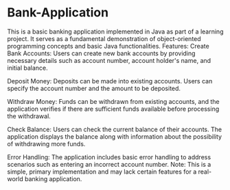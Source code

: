 # Bank-Application
 This is a basic banking application implemented in Java as part of a learning project. It serves as a fundamental demonstration of object-oriented programming concepts and basic Java functionalities.
Features:
Create Bank Accounts: Users can create new bank accounts by providing necessary details such as account number, account holder's name, and initial balance.

Deposit Money: Deposits can be made into existing accounts. Users can specify the account number and the amount to be deposited.

Withdraw Money: Funds can be withdrawn from existing accounts, and the application verifies if there are sufficient funds available before processing the withdrawal.

Check Balance: Users can check the current balance of their accounts. The application displays the balance along with information about the possibility of withdrawing more funds.

Error Handling: The application includes basic error handling to address scenarios such as entering an incorrect account number.
Note: This is a simple, primary implementation and may lack certain features for a real-world banking application.
